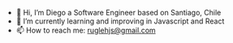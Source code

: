 - 👋 Hi, I’m Diego a Software Engineer based on Santiago, Chile
- 🌱 I’m currently learning and improving in Javascript and React
- 📫 How to reach me: ruglehjs@gmail.com

<!---
Ruglehjs/Ruglehjs is a ✨ special ✨ repository because its `README.md` (this file) appears on your GitHub profile.
You can click the Preview link to take a look at your changes.
--->

